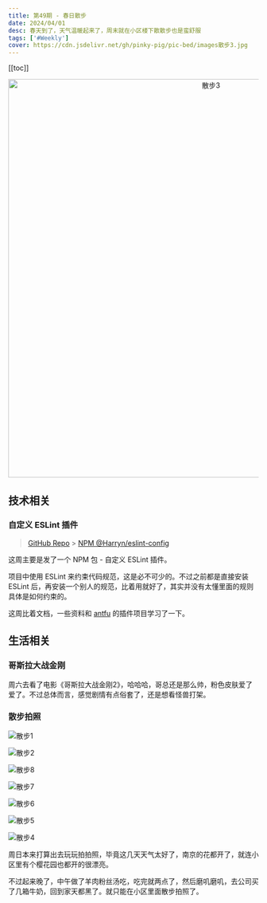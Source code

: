```yaml
---
title: 第49期 - 春日散步
date: 2024/04/01
desc: 春天到了，天气温暖起来了，周末就在小区楼下散散步也是蛮舒服
tags: ['#Weekly']
cover: https://cdn.jsdelivr.net/gh/pinky-pig/pic-bed/images散步3.jpg
---
```


[[toc]]

<p align="center">
  <img alt="散步3" src="https://cdn.jsdelivr.net/gh/pinky-pig/pic-bed/images散步3.jpg" width=800 />
</p>

## 技术相关

### 自定义 ESLint 插件

> [GitHub Repo](https://github.com/pinky-pig/eslint-config) > [NPM @Harryn/eslint-config](https://www.npmjs.com/package/@Harryn/eslint-config)

这周主要是发了一个 NPM 包 - 自定义 ESLint 插件。

项目中使用 ESLint 来约束代码规范，这是必不可少的。不过之前都是直接安装 ESLint 后，再安装一个别人的规范，比着用就好了，其实并没有太懂里面的规则具体是如何约束的。

这周比着文档，一些资料和 [antfu](https://github.com/antfu/eslint-config) 的插件项目学习了一下。

## 生活相关

### 哥斯拉大战金刚

周六去看了电影《哥斯拉大战金刚2》，哈哈哈，哥总还是那么帅，粉色皮肤爱了爱了。不过总体而言，感觉剧情有点俗套了，还是想看怪兽打架。

### 散步拍照

![散步1](https://cdn.jsdelivr.net/gh/pinky-pig/pic-bed/images散步1.jpg)

![散步2](https://cdn.jsdelivr.net/gh/pinky-pig/pic-bed/images散步2.jpg)

![散步8](https://cdn.jsdelivr.net/gh/pinky-pig/pic-bed/images散步8.jpg)

![散步7](https://cdn.jsdelivr.net/gh/pinky-pig/pic-bed/images散步7.jpg)

![散步6](https://cdn.jsdelivr.net/gh/pinky-pig/pic-bed/images散步6.jpg)

![散步5](https://cdn.jsdelivr.net/gh/pinky-pig/pic-bed/images散步5.jpg)

![散步4](https://cdn.jsdelivr.net/gh/pinky-pig/pic-bed/images散步4.jpg)

周日本来打算出去玩玩拍拍照，毕竟这几天天气太好了，南京的花都开了，就连小区里有个樱花园也都开的很漂亮。

不过起来晚了，中午做了羊肉粉丝汤吃，吃完就两点了，然后磨叽磨叽，去公司买了几箱牛奶，回到家天都黑了。就只能在小区里面散步拍照了。
